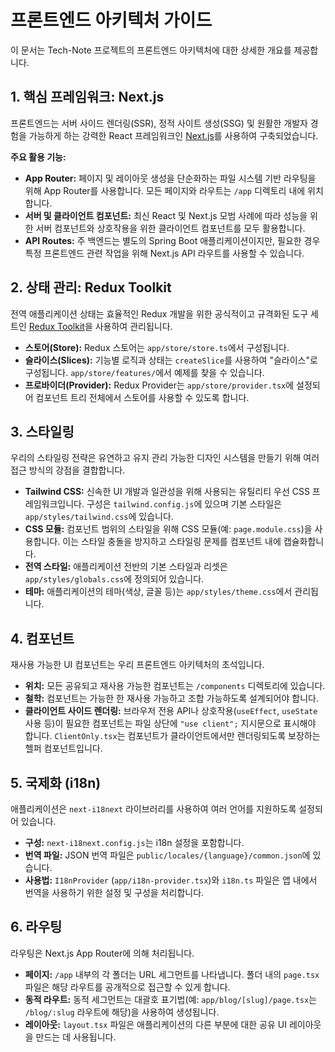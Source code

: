 # 프론트엔드 아키텍처 가이드

이 문서는 Tech-Note 프로젝트의 프론트엔드 아키텍처에 대한 상세한 개요를 제공합니다.

## 1. 핵심 프레임워크: Next.js

프론트엔드는 서버 사이드 렌더링(SSR), 정적 사이트 생성(SSG) 및 원활한 개발자 경험을 가능하게 하는 강력한 React 프레임워크인 [Next.js](https://nextjs.org/)를 사용하여 구축되었습니다.

**주요 활용 기능:**

*   **App Router:** 페이지 및 레이아웃 생성을 단순화하는 파일 시스템 기반 라우팅을 위해 App Router를 사용합니다. 모든 페이지와 라우트는 `/app` 디렉토리 내에 위치합니다.
*   **서버 및 클라이언트 컴포넌트:** 최신 React 및 Next.js 모범 사례에 따라 성능을 위한 서버 컴포넌트와 상호작용을 위한 클라이언트 컴포넌트를 모두 활용합니다.
*   **API Routes:** 주 백엔드는 별도의 Spring Boot 애플리케이션이지만, 필요한 경우 특정 프론트엔드 관련 작업을 위해 Next.js API 라우트를 사용할 수 있습니다.

## 2. 상태 관리: Redux Toolkit

전역 애플리케이션 상태는 효율적인 Redux 개발을 위한 공식적이고 규격화된 도구 세트인 [Redux Toolkit](https://redux-toolkit.js.org/)을 사용하여 관리됩니다.

*   **스토어(Store):** Redux 스토어는 `app/store/store.ts`에서 구성됩니다.
*   **슬라이스(Slices):** 기능별 로직과 상태는 `createSlice`를 사용하여 "슬라이스"로 구성됩니다. `app/store/features/`에서 예제를 찾을 수 있습니다.
*   **프로바이더(Provider):** Redux Provider는 `app/store/provider.tsx`에 설정되어 컴포넌트 트리 전체에서 스토어를 사용할 수 있도록 합니다.

## 3. 스타일링

우리의 스타일링 전략은 유연하고 유지 관리 가능한 디자인 시스템을 만들기 위해 여러 접근 방식의 강점을 결합합니다.

*   **Tailwind CSS:** 신속한 UI 개발과 일관성을 위해 사용되는 유틸리티 우선 CSS 프레임워크입니다. 구성은 `tailwind.config.js`에 있으며 기본 스타일은 `app/styles/tailwind.css`에 있습니다.
*   **CSS 모듈:** 컴포넌트 범위의 스타일을 위해 CSS 모듈(예: `page.module.css`)을 사용합니다. 이는 스타일 충돌을 방지하고 스타일링 문제를 컴포넌트 내에 캡슐화합니다.
*   **전역 스타일:** 애플리케이션 전반의 기본 스타일과 리셋은 `app/styles/globals.css`에 정의되어 있습니다.
*   **테마:** 애플리케이션의 테마(색상, 글꼴 등)는 `app/styles/theme.css`에서 관리됩니다.

## 4. 컴포넌트

재사용 가능한 UI 컴포넌트는 우리 프론트엔드 아키텍처의 초석입니다.

*   **위치:** 모든 공유되고 재사용 가능한 컴포넌트는 `/components` 디렉토리에 있습니다.
*   **철학:** 컴포넌트는 가능한 한 재사용 가능하고 조합 가능하도록 설계되어야 합니다.
*   **클라이언트 사이드 렌더링:** 브라우저 전용 API나 상호작용(`useEffect`, `useState` 사용 등)이 필요한 컴포넌트는 파일 상단에 `"use client";` 지시문으로 표시해야 합니다. `ClientOnly.tsx`는 컴포넌트가 클라이언트에서만 렌더링되도록 보장하는 헬퍼 컴포넌트입니다.

## 5. 국제화 (i18n)

애플리케이션은 `next-i18next` 라이브러리를 사용하여 여러 언어를 지원하도록 설정되어 있습니다.

*   **구성:** `next-i18next.config.js`는 i18n 설정을 포함합니다.
*   **번역 파일:** JSON 번역 파일은 `public/locales/{language}/common.json`에 있습니다.
*   **사용법:** `I18nProvider` (`app/i18n-provider.tsx`)와 `i18n.ts` 파일은 앱 내에서 번역을 사용하기 위한 설정 및 구성을 처리합니다.

## 6. 라우팅

라우팅은 Next.js App Router에 의해 처리됩니다.

*   **페이지:** `/app` 내부의 각 폴더는 URL 세그먼트를 나타냅니다. 폴더 내의 `page.tsx` 파일은 해당 라우트를 공개적으로 접근할 수 있게 합니다.
*   **동적 라우트:** 동적 세그먼트는 대괄호 표기법(예: `app/blog/[slug]/page.tsx`는 `/blog/:slug` 라우트에 해당)을 사용하여 생성됩니다.
*   **레이아웃:** `layout.tsx` 파일은 애플리케이션의 다른 부분에 대한 공유 UI 레이아웃을 만드는 데 사용됩니다.